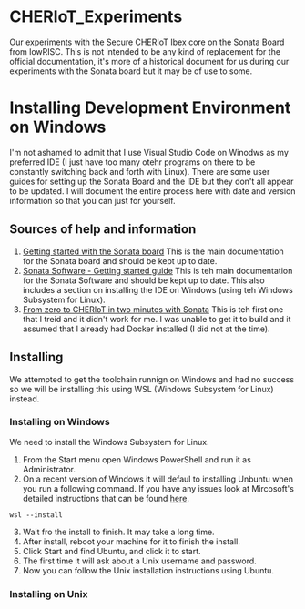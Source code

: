 # CHERIoT_Experiments
Our experiments with the Secure CHERIoT Ibex core on the Sonata Board from lowRISC. This is not intended to be any kind of replacement for the official documentation, it's more of a historical document for us during our experiments with the Sonata board but it may be of use to some.

# Installing Development Environment on Windows
I'm not ashamed to admit that I use Visual Studio Code on Winodws as my preferred IDE (I just have too many otehr programs on there to be constantly switching back and forth with Linux). There are some user guides for setting up the Sonata Board and the IDE but they don't all appear to be updated. I will document the entire process here with date and version information so that you can just for yourself.

## Sources of help and information
1. [Getting started with the Sonata board](https://lowrisc.github.io/sonata-system/doc/guide/index.html) This is the main documentation for the Sonata board and should be kept up to date.
2. [Sonata Software - Getting started guide](https://lowrisc.github.io/sonata-software/doc/getting-started.html) This is teh main documentation for the Sonata Software and should be kept up to date. This also includes a section on installing the IDE on Windows (using teh Windows Subsystem for Linux).
3. [From zero to CHERIoT in two minutes with Sonata](https://cheriot.org/fpga/ibex/2024/06/10/sonata-quick-start.html) This is teh first one that I treid and it didn't work for me. I was unable to get it to build and it assumed that I already had Docker installed (I did not at the time).

## Installing
We attempted to get the toolchain runnign on Windows and had no success so we will be installing this using WSL (Windows Subsystem for Linux) instead.

### Installing on Windows
We need to install the Windows Subsystem for Linux.
1. From the Start menu open Windows PowerShell and run it as Administrator.
2. On a recent version of Windows it will defaul to installing Unbuntu when you run a following command. If you have any issues look at Mircosoft's detailed instructions that can be found [here](https://learn.microsoft.com/en-us/windows/wsl/install).
```
wsl --install
```
3. Wait fro the install to finish. It may take a long time.
4. After install, reboot your machine for it to finish the install.
5. Click Start and find Ubuntu, and click it to start.
6. The first time it will ask about a Unix username and password.
7. Now you can follow the Unix installation instructions using Ubuntu.

### Installing on Unix
